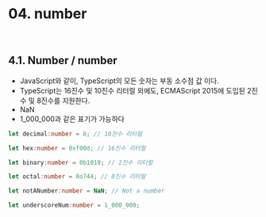 # 04. number

<br>

## 4.1. Number / number

- JavaScript와 같이, TypeScript의 모든 숫자는 부동 소수점 값 이다.
- TypeScript는 16진수 및 10진수 리터럴 외에도, ECMAScript 2015에 도입된 2진수 및 8진수를 지원한다.
- NaN
- 1_000_000과 같은 표기가 가능하다

```ts
let decimal:number = 6; // 10진수 리터럴

let hex:number = 0xf00d; // 16진수 리터럴

let binary:number = 0b1010; // 2진수 리터럴

let octal:number = 0o744; // 8진수 리터럴

let notANumber:number = NaN; // Not a number

let underscoreNum:number = 1_000_000;

```

<br>
